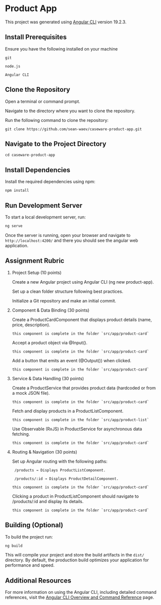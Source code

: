 # Product App

This project was generated using [Angular CLI](https://github.com/angular/angular-cli) version 19.2.3.

## Install Prerequisites

Ensure you have the following installed on your machine

    git

    node.js

    Angular CLI


## Clone the Repository

Open a terminal or command prompt.

Navigate to the directory where you want to clone the repository.

Run the following command to clone the repository:

```
git clone https://github.com/sean-waev/caseware-product-app.git
```

## Navigate to the Project Directory

```
cd caseware-product-app
```

## Install Dependencies

Install the required dependencies using npm:

```
npm install
```

## Run Development Server

To start a local development server, run:

```bash
ng serve
```

Once the server is running, open your browser and navigate to `http://localhost:4200/` and there you should see the angular web application.

## Assignment Rubric

1. Project Setup (10 points)

    Create a new Angular project using Angular CLI (ng new product-app).

    Set up a clean folder structure following best practices.

    Initialize a Git repository and make an initial commit.

2. Component & Data Binding (30 points)

    Create a ProductCardComponent that displays product details (name, price, description).
    ```
    this component is complete in the folder `src/app/product-card`
    ```
    Accept a product object via @Input().
    ```
    this component is complete in the folder `src/app/product-card`
    ```

    Add a button that emits an event (@Output()) when clicked.
    ```
    this component is complete in the folder `src/app/product-card`
    ```

3. Service & Data Handling (30 points)

    Create a ProductService that provides product data (hardcoded or from a mock JSON file).
    ```
    this component is complete in the folder `src/app/product-card`
    ```

    Fetch and display products in a ProductListComponent.
    ```
    this component is complete in the folder `src/app/product-list`
    ```

    Use Observable (RxJS) in ProductService for asynchronous data fetching.
    ```
    this component is complete in the folder `src/app/product-card`
    ```

4. Routing & Navigation (30 points)

    Set up Angular routing with the following paths:

        /products → Displays ProductListComponent.

        /products/:id → Displays ProductDetailComponent.
    
    ```
    this component is complete in the folder `src/app/product-card`
    ```

    Clicking a product in ProductListComponent should navigate to /products/:id and display its details.
    ```
    this component is complete in the folder `src/app/product-card`
    ```


## Building (Optional)

To build the project run:

```bash
ng build
```

This will compile your project and store the build artifacts in the `dist/` directory. By default, the production build optimizes your application for performance and speed.


## Additional Resources

For more information on using the Angular CLI, including detailed command references, visit the [Angular CLI Overview and Command Reference](https://angular.dev/tools/cli) page.
